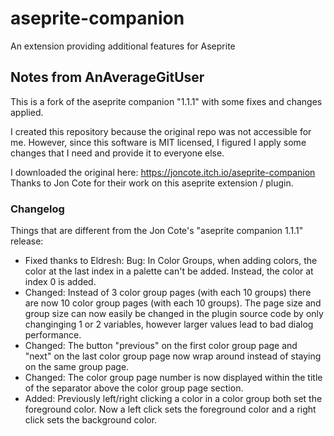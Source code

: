 # aseprite-companion
 An extension providing additional features for Aseprite

## Notes from AnAverageGitUser
This is a fork of the aseprite companion "1.1.1" with some fixes and changes applied.

I created this repository because the original repo was not accessible for me.
However, since this software is MIT licensed, I figured I apply some changes that I need and provide it to everyone else.

I downloaded the original here: https://joncote.itch.io/aseprite-companion
Thanks to Jon Cote for their work on this aseprite extension / plugin.

### Changelog
Things that are different from the Jon Cote's "aseprite companion 1.1.1" release:

 - Fixed thanks to Eldresh: Bug: In Color Groups, when adding colors, the color at the last index in a palette can't be added. Instead, the color at index 0 is added.
 - Changed: Instead of 3 color group pages (with each 10 groups) there are now 10 color group pages (with each 10 groups). The page size and group size can now easily be changed in the plugin source code by only changinging 1 or 2 variables, however larger values lead to bad dialog performance.
 - Changed: The button "previous" on the first color group page and "next" on the last color group page now wrap around instead of staying on the same group page.
 - Changed: The color group page number is now displayed within the title of the separator above the color group page section.
 - Added: Previously left/right clicking a color in a color group both set the foreground color. Now a left click sets the foreground color and a right click sets the background color.